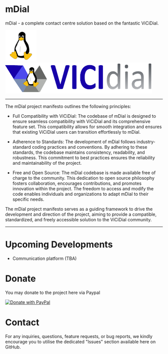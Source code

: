 # mDial
mDial - a complete contact centre solution based on the fantastic ViCiDial.

<img src="https://github.com/TheBlode/mDial/blob/main/Tux.png" width="100"><img src="https://github.com/TheBlode/mDial/blob/main/ViCiDial.png" height=100 width="470">

***
The mDial project manifesto outlines the following principles:

* Full Compatibility with ViCiDial: The codebase of mDial is designed to ensure seamless compatibility with ViCiDial and its comprehensive feature set. This compatibility allows for smooth integration and ensures that existing ViCiDial users can transition effortlessly to mDial.

* Adherence to Standards: The development of mDial follows industry-standard coding practices and conventions. By adhering to these standards, the codebase maintains consistency, readability, and robustness. This commitment to best practices ensures the reliability and maintainability of the project.

* Free and Open Source: The mDial codebase is made available free of charge to the community. This dedication to open source philosophy fosters collaboration, encourages contributions, and promotes innovation within the project. The freedom to access and modify the code enables individuals and organizations to adapt mDial to their specific needs.

The mDial project manifesto serves as a guiding framework to drive the development and direction of the project, aiming to provide a compatible, standardized, and freely accessible solution to the ViCiDial community.
***

# Upcoming Developments
- Communication platform (TBA)

# Donate
You may donate to the project here via Paypal

<a href="https://www.paypal.com/donate/?hosted_button_id=NXHLRZJY6FHM2">
  <img src="https://raw.githubusercontent.com/stefan-niedermann/paypal-donate-button/master/paypal-donate-button.png" height=80 alt="Donate with PayPal" />
</a>

# Contact
For any inquiries, questions, feature requests, or bug reports, we kindly encourage you to utilise the dedicated "Issues" section available here on GitHub.